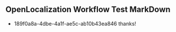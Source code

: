 ## OpenLocalization Workflow Test MarkDown
* 189f0a8a-4dbe-4a1f-ae5c-ab10b43ea846 thanks!

<!--HONumber=Aug16_HO3-->



